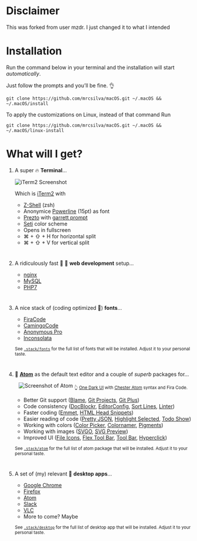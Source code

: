 
# Disclaimer

This was forked from user mzdr. I just changed it to what I intended

# Installation

Run the command below in your terminal and the installation will start *automatically*.

Just follow the prompts and you’ll be fine. 👌

```shell
git clone https://github.com/mrcsilva/macOS.git ~/.macOS && ~/.macOS/install
```

To apply the customizations on Linux, instead of that command Run

```shell
git clone https://github.com/mrcsilva/macOS.git ~/.macOS && ~/.macOS/linux-install
```

# What will I get?

1. A super 🔥 **Terminal**…

    ![iTerm2 Screenshot](https://mzdr.github.io/macos/iTerm2.jpg)  

    Which is [iTerm2] with

    - [Z-Shell] \(zsh)
    - Anonymice [Powerline] \(15pt) as font
    - [Prezto] with [garrett prompt]
    - [Seti] color scheme
    - Opens in fullscreen
    - ⌘ + ⇧ + H for horizontal split
    - ⌘ + ⇧ + V for vertical split

#  

2. A ridiculously fast 🚓 💨 **web development** setup…

    - [nginx]
    - [MySQL]
    - [PHP7]

#  

3. A nice stack of (coding optimized 👀) **fonts**…

    - [FiraCode]
    - [CamingoCode]
    - [Anonymous Pro]
    - [Inconsolata]

    <sub>See [`.stack/fonts`](.stack/fonts) for the full list of fonts that will be installed. Adjust it to your personal taste.</sub>

#  

4. 💪 **[Atom]** as the default text editor and a couple of *superb* packages for…

    <p align="center">
        <img src="https://mzdr.github.io/macos/atom.jpg" alt="Screenshot of Atom">
        <sub>👆 <a href="https://atom.io/themes/one-dark-ui">One Dark UI</a> with <a href="https://atom.io/themes/chester-atom-syntax">Chester Atom</a> syntax and Fira Code.</sub>
    </p>

    - Better Git support ([Blame], [Git Projects], [Git Plus])
    - Code consistency ([DocBlockr], [EditorConfig], [Sort Lines], [Linter])
    - Faster coding ([Emmet], [HTML Head Snippets])
    - Easier reading of code ([Pretty JSON], [Highlight Selected], [Todo Show])
    - Working with colors ([Color Picker], [Colornamer], [Pigments])
    - Working with images ([SVGO], [SVG Preview])
    - Improved UI ([File Icons], [Flex Tool Bar], [Tool Bar], [Hyperclick])

    <sub>See [`.stack/atom`](.stack/atom) for the full list of atom package that will be installed. Adjust it to your personal taste.</sub>

#  

5. A set of (my) relevant 🍧 **desktop apps**…

    - [Google Chrome]
    - [Firefox]
    - [Atom]
    - [Slack]
    - [VLC]
    - More to come? Maybe

    <sub>See [`.stack/desktop`](.stack/desktop) for the full list of desktop app that will be installed. Adjust it to your personal taste.</sub>



<!-- Terminal -->
[Z-Shell]: http://www.zsh.org/
[iTerm2]: https://github.com/gnachman/iTerm2
[Prezto]: https://github.com/sorin-ionescu/prezto
[garrett prompt]: https://github.com/chauncey-garrett/zsh-prompt-garrett
[Seti]: https://github.com/mbadolato/iTerm2-Color-Schemes/tree/master/schemes
[Powerline]: https://github.com/powerline/fonts

<!-- Desktop apps -->
[Google Chrome]: https://www.google.de/chrome/
[Firefox]: https://www.mozilla.org/de/firefox/
[Atom]: https://atom.io/
[Slack]: https://slack.com/
[Harvest]: https://www.getharvest.com/
[Enpass]: https://www.enpass.io/
[Sequel Pro]: http://www.sequelpro.com/
[Dropbox]: https://www.dropbox.com/downloading
[Spectacle app]: https://www.spectacleapp.com/
[1Clipboard]: http://1clipboard.io/
[FileShuttle]: http://fileshuttle.io/
[Shiori]: https://aki-null.net/shiori/
[VLC]: https://www.videolan.org/vlc/
[Atom]: https://atom.io

<!-- Web development -->
[nginx]: https://nginx.org/
[MySQL]: https://www.mysql.com/
[PHP7]: https://secure.php.net/

<!-- Fonts -->
[FiraCode]: https://github.com/tonsky/FiraCode
[CamingoCode]: http://www.janfromm.de/typefaces/camingomono/camingocode/
[Anonymous Pro]: http://www.marksimonson.com/fonts/view/anonymous-pro
[Inconsolata]: http://levien.com/type/myfonts/inconsolata.html


<!-- Atom packages -->
[Blame]: https://atom.io/packages/blame
[Color Picker]: https://atom.io/packages/color-picker
[Colornamer]: https://atom.io/packages/colornamer
[DocBlockr]: https://atom.io/packages/docblockr
[EditorConfig]: https://atom.io/packages/editorconfig
[Emmet]: https://atom.io/packages/emmet
[File Icons]: https://atom.io/packages/file-icons
[Flex Tool Bar]: https://atom.io/packages/flex-tool-bar
[Git Plus]: https://atom.io/packages/git-plus
[Git Projects]: https://atom.io/packages/git-projects
[Highlight Selected]: https://atom.io/packages/highlight-selected
[HTML Head Snippets]: https://atom.io/packages/html-head-snippets
[Hyperclick]: https://atom.io/packages/hyperclick
[Linter]: https://atom.io/packages/linter
[Pigments]: https://atom.io/packages/pigments
[Pretty JSON]: https://atom.io/packages/pretty-json
[Sort Lines]: https://atom.io/packages/sort-lines
[SVG Preview]: https://atom.io/packages/svg-preview
[SVGO]: https://atom.io/packages/svgo
[Todo Show]: https://atom.io/packages/todo-show
[Tool Bar]: https://atom.io/packages/tool-bar
